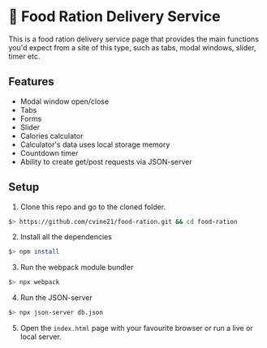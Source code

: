 #  :apple: Food Ration Delivery Service
This is a food ration delivery service page that provides the main functions you'd expect from a site of this type, such as tabs, modal windows, slider, timer etc.

## Features
- Modal window open/close
- Tabs
- Forms
- Slider
- Calories calculator
- Calculator's data uses local storage memory
- Countdown timer
- Ability to create get/post requests via JSON-server

## Setup
1. Clone this repo and go to the cloned folder.
``` sh
$> https://github.com/cvine21/food-ration.git && cd food-ration
```
2. Install all the dependencies
``` sh
$> npm install
```
3. Run the webpack module bundler
``` sh
$> npx webpack
```
4. Run the JSON-server
``` sh
$> npx json-server db.json
```
5. Open the `index.html` page with your favourite browser or run a live or local server.
